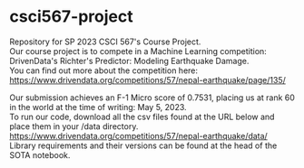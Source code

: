 # csci567-project

Repository for SP 2023 CSCI 567's Course Project. <br>
Our course project is to compete in a Machine Learning competition: DrivenData's Richter's Predictor: Modeling Earthquake Damage. <br>
You can find out more about the competition here: https://www.drivendata.org/competitions/57/nepal-earthquake/page/135/ <br>

Our submission achieves an F-1 Micro score of 0.7531, placing us at rank 60 in the world at the time of writing: May 5, 2023. <br>
To run our code, download all the csv files found at the URL below and place them in your /data directory. <br>
https://www.drivendata.org/competitions/57/nepal-earthquake/data/
<br>
Library requirements and their versions can be found at the head of the SOTA notebook.

